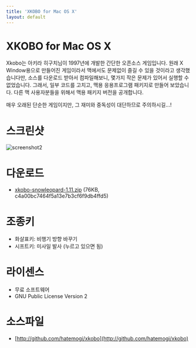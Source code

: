 ```yaml
---
title: 'XKOBO for Mac OS X'
layout: default
---
```


# XKOBO for Mac OS X 

Xkobo는 아키라 히구치님이 1997년에 개발한 간단한 오픈소스 게임입니다. 원래 X Window용으로 만들어진 게임이라서 맥에서도 문제없이 즐길 수 있을 것이라고 생각했습니다만, 소스를 다운로드 받아서 컴파일해보니, 몇가지 작은 문제가 있어서 실행할 수 없었습니다. 그래서, 일부 코드를 고치고, 맥용 응용프로그램 패키지로 만들어 보았습니다. 다른 맥 사용자분들을 위해서 맥용 패키지 버전을 공개합니다. 

매우 오래된 단순한 게임이지만, 그 재미와 중독성이 대단하므로 주의하시길...! 

# 스크린샷

![screenshot2](/screenshot2.png)

  
# 다운로드

* [xkobo-snowleopard-1.11.zip](/xkobo-snowleopard-1.11.zip) (76KB, c4a00bc7464f5a13e7b3cf6f9db4ffd5)

# 조종키

* 화살표키: 비행기 방향 바꾸기
* 시프트키: 미사일 발사 (누르고 있으면 됨)

# 라이센스
  * 무료 소프트웨어
  * GNU Public License Version 2


# 소스파일

* [http://github.com/hatemogi/xkobo](http://github.com/hatemogi/xkobo)
